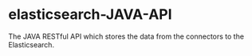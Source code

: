 elasticsearch-JAVA-API
======================
The JAVA RESTful API which stores the data from the connectors to the Elasticsearch.
